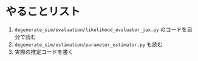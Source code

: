 # やることリスト

1. `degenerate_sim/evaluation/likelihood_evaluator_jax.py` のコードを自分で読む
2. `degenerate_sim/estimation/parameter_estimator.py` も読む
3. 実際の推定コードを書く

